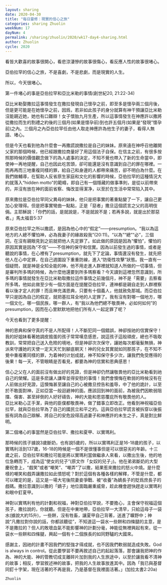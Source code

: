 ```yaml
---
layout: sharing
date: 2020-04-30
title: "每日靈修：現實的信心之旅"
categories: sharing Zhuolin
weekNum: 17
dayNum: 4
permalink: /sharing/zhuolin/2020/wk17-day4-sharing.html
author: Zhuolin
cycle: 2020
---
```

   
看皆大歡喜的故事很開心，看悲涼淒慘的故事很傷心，看反應人性的故事很堵心。  
   
亞伯拉罕的信心之旅，不是喜劇，不是悲劇，而是現實的人生。  
   
所以，今天很堵心。  
   
第一件堵心的事是亞伯拉罕和亞比米勒的事情(創世紀20, 21:22-34)  
   
亞比米勒娶撒拉這事情發生在撒拉發現自己懷孕之前，即至多是懷孕兩三個月後，但是更可能是在她懷孕之前，因爲，若非如此孩子的身分就算有神干預讓亞比米勒沒能親近她，她也有口難辯！女子懷胎九月生產，所以這事情發生在神應許以撒將從撒拉而生的割禮之約後的三個月(如果是懷孕前)到也許五個月(如果是“發現”懷孕前)之內。三個月之內亞伯拉罕任由他人取走神應許為他生子的妻子，看得人無語、堵心。  
   
但是今天也看到他為什麼會一再撒謊說撒拉是自己的妹妹。原來遠在神呼召他離開父家的那個時候，他已經跟撒拉商量好了用這個法子自保。在信主之前，有很多按照那時候的價值觀念做下的為人處事的決定，不知不覺也帶入了新的生命當中，即使神一再地提醒，自己也因此吃苦頭，卻可能還是沒有意識到自己的罪在哪裡。一而再再而三地重複同樣的罪，給自己和身邊的人都帶來痛苦，卻不明白為什麼。在我們做輔導，在幫助人反省原生家庭和文化的影響的時候，亞伯拉罕的這種情況大約就落入“hidden motto”的範疇，即自己有一個隱藏的做事準則，是從以前帶來的，并沒有放在神的面前省察、悔改並得潔净，以至於在生活中常常陷入其中。  
   
原來撒拉是亞伯拉罕同父異母的妹妹，他只是把事實的著重點變了一下，讓自己更加心安理得。但是把事實彎曲一點點，正是「惡者」撒旦這個謊言之父的高明伎倆。主耶穌說：「你們的話，是就說是，不是就說不是；若再多說，就是出於那惡者。」馬太福音5:37  
   
原來亞伯拉罕之所以撒謊，是因為他心中的“假定”——presumption。“我以為這地方的人總不懼怕神，必為我妻子的緣故殺我”(20:11)。“以為”“總”“必”，三個詞，在沒有親眼見到之前就把他人先定罪了。如此做的原因是因為“懼怕”，懼怕的原因其實是因為“不信”——不信神的保守和信實。因為以前發生過的事情，或者是聽說的事情，在心裡有了presumption，就先下了定論，事情還沒有發生，就先把他人在心中定罪，在自己週圍設下重重防線，進入“防衛性攻擊”狀態。我一直有一個疑問，就是神是全知全能的神，他不用走進人群裡就知道人所做的一切事情，但是審判所多瑪的時候，為什麼他還要到所多瑪察看？今天讀到這裡忽然意識到，所多瑪的事情就發生在亞比米勒取撒拉這件事情之前幾個月，神不是「需要」去察看所多瑪，他如此做至少有一個方面是在提醒亞伯拉罕，連神都是親自走到人群裡察看以後才定人的罪！而且神充滿恩典，只要有十個義人，他就赦免那城。而亞伯拉罕只是因為自己的假定，就把基拉耳全地的人定罪了。我有沒有對哪一個地方，哪一個文化，哪一個民族，哪一群人，有“我以為他們總不敬畏神，必如何如何”的presumption，因而在心里默默地把他们所有人一起定罪了呢？  
   
今天也看到了更多提醒：  
   
神的恩典和保守真的不是人所配得！人不斷犯同一個錯誤，神卻按祂的信實保守！我的好姐妹看著她調皮搗蛋的孩子常常嘆息感恩，說這孩子這般頑皮，總也不吸取教訓，常常把自己送入危險的境地，但是神卻次次保守，讓她每次都毫髮無損，神派來守護她的天使一定天天忙到腳底朝天！神的兒女其實就如同那孩子，在不知不覺中重複著同樣的罪，为着神的计划成就，神不知保守多少次，讓我們免受應得的後果！每一天，不管眼睛是否看見，都要為神的信實和恩典感恩！  
   
信心之父在人的面前沒有做出好的見證，但是神卻仍然讓敬畏他的亞比米勒看到祂自己的榮耀。這是多麽讓人謙卑並得安慰的事情！我們會懊悔在軟弱的時候沒有在人前做出好見證，這懊悔甚至讓自己的心被撒旦控告和羞辱，中了他的詭計，以至於不敢面對神，正如亞當一般迴避神的面。應該回到神的面前，為被我們因軟弱阻擋、傷害、甚至絆倒的人好好禱告，神的大能和恩慈覆庇所有敬畏他的人。  
亞比米勒心正手潔，與他的臣僕都敬畏神，做了錯事立即改正。他看到神祝福亞伯拉罕，就與亞伯拉罕為了自己的國民立和平之約。這與亞伯拉罕謊言被拆穿以後振振有詞為自己辯解、將自己的安危設得高過妻子和神應許的未生之子，真是對比鮮明。  
   
第二個堵心的事當然是亞伯拉罕、撒拉和夏甲、以實瑪利。  
   
那時候的孩子據說3歲斷奶，也有說5歲的，所以以實瑪利正是16-18歲的孩子，以實瑪利活到137歲，16-18的時候是一個不是很懂事但是可以很惡劣的年齡。十三歲之前，亞伯拉罕和撒拉可能是將以實瑪利當做繼承人來看，以撒出生後，他的地位急轉而下，成為這“使女的兒子”(原文作「女奴的兒子」)。他在弟弟斷奶的大型慶祝會上，“戲笑”或者“嘲笑”、“嘲弄”了以撒，結果惹來撒拉的怒火中燒。是什麼樣的嘲笑和戲弄讓撒拉如此憤怒呢？對於這個有各種各樣的解釋，不管是什麼，都可以確定的是，這又是一場大宅後院妻妾爭戰、被“收養”為嫡長子的貶爲庶長子的戲碼。撒拉意識到以撒的「嫡子」地位面臨嚴重威脅，趁此機會趕快趕走以實瑪利和眼中釘夏甲。  
   
神對以實瑪利有他的計劃和祝福，神對亞伯拉罕說，不要擔心，主會保守祝福這個孩子，撒拉說的，你就聽。但是在中東地帶，亞伯拉罕一大清早，只給這母子一袋水(據說大約15升)，一些餅，沒有牲畜，讓夏甲自己背著，送進了曠野中；神說“凡撒拉對你說的話，你都該聽從”，不知道這一袋水一些餅和四條腿的主意，是不是撒拉的？但人的敗壞血氣不能影響神的計劃分毫，神能從無裡興起有來，從一袋水一些餅和四條腿，興起一個有十二個族長的如同野驢的大國來。  
   
感謝主，因祂的計畫不因我們的堅強才得成就，也不因我們軟弱就造成失敗。God is always in control。從此要學習不要再敘述自己的起起落落，那會讓我把神的作為、神的大能、神的管教切成支離碎片加到我的人生旅途中，以至於讓我看不清神的故事；相反，學習敘述神的故事，把我的人生故事放進其中。因為「我已與基督同釘十字架，現在活著的不再是我，乃是基督在我裡面活著。」(加拉太書2:20a)  
   
`Zhuolin`  
